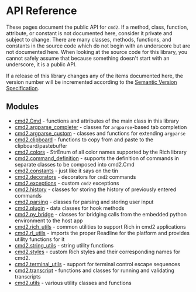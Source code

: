 # API Reference

These pages document the public API for `cmd2`. If a method, class, function, attribute, or constant
is not documented here, consider it private and subject to change. There are many classes, methods,
functions, and constants in the source code which do not begin with an underscore but are not
documented here. When looking at the source code for this library, you cannot safely assume that
because something doesn't start with an underscore, it is a public API.

If a release of this library changes any of the items documented here, the version number will be
incremented according to the [Semantic Version Specification](https://semver.org).

## Modules

- [cmd2.Cmd](./cmd.md) - functions and attributes of the main class in this library
- [cmd2.argparse_completer](./argparse_completer.md) - classes for `argparse`-based tab completion
- [cmd2.argparse_custom](./argparse_custom.md) - classes and functions for extending `argparse`
- [cmd2.clipboard](./clipboard.md) - functions to copy from and paste to the clipboard/pastebuffer
- [cmd2.colors](./colors.md) - StrEnum of all color names supported by the Rich library
- [cmd2.command_definition](./command_definition.md) - supports the definition of commands in
  separate classes to be composed into cmd2.Cmd
- [cmd2.constants](./constants.md) - just like it says on the tin
- [cmd2.decorators](./decorators.md) - decorators for `cmd2` commands
- [cmd2.exceptions](./exceptions.md) - custom `cmd2` exceptions
- [cmd2.history](./history.md) - classes for storing the history of previously entered commands
- [cmd2.parsing](./parsing.md) - classes for parsing and storing user input
- [cmd2.plugin](./plugin.md) - data classes for hook methods
- [cmd2.py_bridge](./py_bridge.md) - classes for bridging calls from the embedded python environment
  to the host app
- [cmd2.rich_utils](./rich_utils.md) - common utilities to support Rich in cmd2 applications
- [cmd2.rl_utils](./rl_utils.md) - imports the proper Readline for the platform and provides utility
  functions for it
- [cmd2.string_utils](./string_utils.md) - string utility functions
- [cmd2.styles](./styles.md) - custom Rich styles and their corresponding names for cmd2.
- [cmd2.terminal_utils](./terminal_utils.md) - support for terminal control escape sequences
- [cmd2.transcript](./transcript.md) - functions and classes for running and validating transcripts
- [cmd2.utils](./utils.md) - various utility classes and functions
